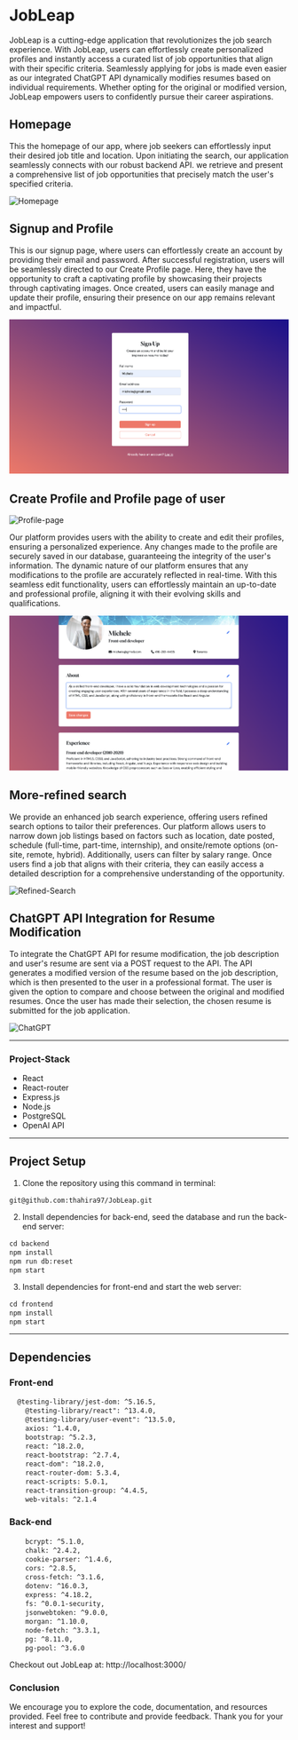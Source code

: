 # JobLeap

JobLeap is a cutting-edge application that revolutionizes the job search experience. With JobLeap, users can effortlessly create personalized profiles and instantly access a curated list of job opportunities that align with their specific criteria. Seamlessly applying for jobs is made even easier as our integrated ChatGPT API dynamically modifies resumes based on individual requirements. Whether opting for the original or modified version, JobLeap empowers users to confidently pursue their career aspirations.

## Homepage

This the homepage of our app, where job seekers can effortlessly input their desired job title and location. Upon initiating the search, our application seamlessly connects with our robust backend API. we retrieve and present a comprehensive list of job opportunities that precisely match the user's specified criteria.

![Homepage](./docs/Homepage.gif)

## Signup and Profile

This is our signup page, where users can effortlessly create an account by providing their email and password. After successful registration, users will be seamlessly directed to our Create Profile page. Here, they have the opportunity to craft a captivating profile by showcasing their projects through captivating images. Once created, users can easily manage and update their profile, ensuring their presence on our app remains relevant and impactful.

![Signup-page](./docs/Signup-page.png)

## Create Profile and Profile page of user

![Profile-page](./docs/Profile.gif)

Our platform provides users with the ability to create and edit their profiles, ensuring a personalized experience. Any changes made to the profile are securely saved in our database, guaranteeing the integrity of the user's information. The dynamic nature of our platform ensures that any modifications to the profile are accurately reflected in real-time. With this seamless edit functionality, users can effortlessly maintain an up-to-date and professional profile, aligning it with their evolving skills and qualifications. 

![Edit](./docs/Edit-profile.png)


## More-refined search

We provide an enhanced job search experience, offering users refined search options to tailor their preferences. Our platform allows users to narrow down job listings based on factors such as location, date posted, schedule (full-time, part-time, internship), and onsite/remote options (on-site, remote, hybrid). Additionally, users can filter by salary range. Once users find a job that aligns with their criteria, they can easily access a detailed description for a comprehensive understanding of the opportunity. 

![Refined-Search](./docs/Filtered-search.gif)

## ChatGPT API Integration for Resume Modification

To integrate the ChatGPT API for resume modification, the job description and user's resume are sent via a POST request to the API. The API generates a modified version of the resume based on the job description, which is then presented to the user in a professional format. The user is given the option to compare and choose between the original and modified resumes. Once the user has made their selection, the chosen resume is submitted for the job application. 

![ChatGPT](./docs/ChatGPT.gif)

---

### Project-Stack

- React
- React-router
- Express.js
- Node.js
- PostgreSQL
- OpenAI API

---

## Project Setup

1. Clone the repository using this command in terminal: 

```
git@github.com:thahira97/JobLeap.git
```

2. Install dependencies for back-end, seed the database and run the back-end server:

```
cd backend
npm install
npm run db:reset
npm start
```
3. Install dependencies for front-end and start the web server:

```
cd frontend
npm install
npm start
```
---
## Dependencies

### Front-end

```
  @testing-library/jest-dom: ^5.16.5,
    @testing-library/react": ^13.4.0,
    @testing-library/user-event": ^13.5.0,
    axios: ^1.4.0,
    bootstrap: ^5.2.3,
    react: ^18.2.0,
    react-bootstrap: ^2.7.4,
    react-dom": ^18.2.0,
    react-router-dom: 5.3.4,
    react-scripts: 5.0.1,
    react-transition-group: ^4.4.5,
    web-vitals: ^2.1.4
```

### Back-end

```
    bcrypt: ^5.1.0,
    chalk: ^2.4.2,
    cookie-parser: ^1.4.6,
    cors: ^2.8.5,
    cross-fetch: ^3.1.6,
    dotenv: ^16.0.3,
    express: ^4.18.2,
    fs: ^0.0.1-security,
    jsonwebtoken: ^9.0.0,
    morgan: ^1.10.0,
    node-fetch: ^3.3.1,
    pg: ^8.11.0,
    pg-pool: ^3.6.0
```
Checkout out JobLeap at: http://localhost:3000/ 

### Conclusion

We encourage you to explore the code, documentation, and resources provided. Feel free to contribute and provide feedback. Thank you for your interest and support!
